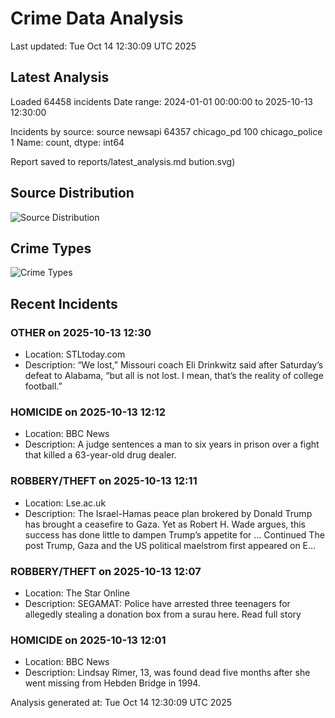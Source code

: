 # Crime Data Analysis
Last updated: Tue Oct 14 12:30:09 UTC 2025

## Latest Analysis

Loaded 64458 incidents
Date range: 2024-01-01 00:00:00 to 2025-10-13 12:30:00

Incidents by source:
source
newsapi           64357
chicago_pd          100
chicago_police        1
Name: count, dtype: int64

Report saved to reports/latest_analysis.md
bution.svg)

## Source Distribution
![Source Distribution](images/source_distribution.svg)

## Crime Types
![Crime Types](images/crime_types.svg)

## Recent Incidents

### OTHER on 2025-10-13 12:30
- Location: STLtoday.com
- Description: “We lost,” Missouri coach Eli Drinkwitz said after Saturday’s defeat to Alabama, “but all is not lost. I mean, that’s the reality of college football.”


### HOMICIDE on 2025-10-13 12:12
- Location: BBC News
- Description: A judge sentences a man to six years in prison over a fight that killed a 63-year-old drug dealer.


### ROBBERY/THEFT on 2025-10-13 12:11
- Location: Lse.ac.uk
- Description: The Israel-Hamas peace plan brokered by Donald Trump has brought a ceasefire to Gaza. Yet as Robert H. Wade argues, this success has done little to dampen Trump’s appetite for … Continued
The post Trump, Gaza and the US political maelstrom first appeared on E…


### ROBBERY/THEFT on 2025-10-13 12:07
- Location: The Star Online
- Description: SEGAMAT: Police have arrested three teenagers for allegedly stealing a donation box from a surau here. Read full story


### HOMICIDE on 2025-10-13 12:01
- Location: BBC News
- Description: Lindsay Rimer, 13, was found dead five months after she went missing from Hebden Bridge in 1994.

Analysis generated at: Tue Oct 14 12:30:09 UTC 2025
